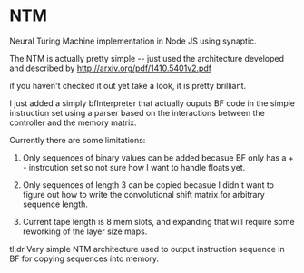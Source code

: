 NTM
===

Neural Turing Machine implementation in Node JS using synaptic. 

The NTM is actually pretty simple -- just used the architecture developed and described by
http://arxiv.org/pdf/1410.5401v2.pdf

if you haven't checked it out yet take a look, it is pretty brilliant. 

I just added a simply bfInterpreter that actually ouputs BF code in the simple instruction set using a parser based on
the interactions between the controller and the memory matrix. 

Currently there are some limitations:


1) Only sequences of binary values can be added becasue BF only has a + - instrcution set so not sure how I want to 
handle floats yet.

2) Only sequences of length 3 can be copied becasue I didn't want to figure out how to write the convolutional shift 
matrix for arbitrary sequence length. 

3) Current tape length is 8 mem slots, and expanding that will require some reworking of the layer size maps.


tl;dr 
  Very simple NTM architecture used to output instruction sequence in BF for copying sequences into memory.
